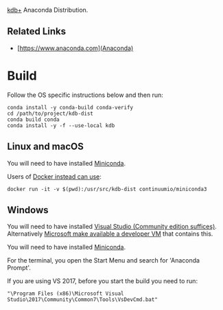 [kdb+](https://kx.com) Anaconda Distribution.

## Related Links

 * [https://www.anaconda.com](Anaconda)

# Build

Follow the OS specific instructions below and then run:

    conda install -y conda-build conda-verify
    cd /path/to/project/kdb-dist
    conda build conda
    conda install -y -f --use-local kdb

## Linux and macOS

You will need to have installed [Miniconda](https://conda.io/miniconda.html).

Users of [Docker instead can use](https://hub.docker.com/r/continuumio/miniconda3/):

    docker run -it -v $(pwd):/usr/src/kdb-dist continuumio/miniconda3

## Windows

You will need to have installed [Visual Studio (Community edition suffices)](https://visualstudio.microsoft.com/vs/).  Alternatively [Microsoft make available a developer VM](https://developer.microsoft.com/en-us/windows/downloads/virtual-machines) that contains this.

You will need to have installed [Miniconda](https://conda.io/miniconda.html).

For the terminal, you open the Start Menu and search for 'Anaconda Prompt'.

If you are using VS 2017, before you start the build you need to run:

    "\Program Files (x86)\Microsoft Visual Studio\2017\Community\Common7\Tools\VsDevCmd.bat"
